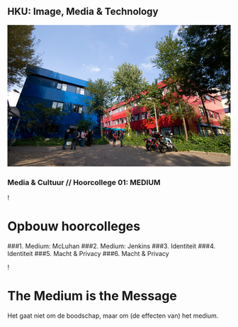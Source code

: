 ## HKU: Image, Media & Technology

![image of HKU, Hilversum](hku.jpg)



### Media & Cultuur // Hoorcollege 01: MEDIUM


!

# Opbouw hoorcolleges

###1. Medium: McLuhan
###2. Medium: Jenkins
###3. Identiteit
###4. Identiteit
###5. Macht & Privacy
###6. Macht & Privacy

!

# The Medium is the Message

Het gaat niet om de boodschap, maar om (de effecten van) het medium. 